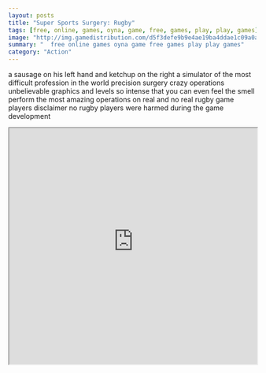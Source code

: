 ```yaml
---
layout: posts
title: "Super Sports Surgery: Rugby"
tags: [free, online, games, oyna, game, free, games, play, play, games]
image: "http://img.gamedistribution.com/d5f3defe9b9e4ae19ba4ddae1c09a0a9.jpg"
summary: "  free online games oyna game free games play play games"
category: "Action"
---
```


a sausage on his left hand and ketchup on the right a simulator of the most difficult profession in the world precision surgery crazy operations unbelievable graphics and levels so intense that you can even feel the smell perform the most amazing operations on real and no real rugby game players disclaimer no rugby players were harmed during the game development

<iframe width="100%" height="480px;" src="http://flash.gamedistribution.com?game=d5f3defe9b9e4ae19ba4ddae1c09a0a9"></iframe>